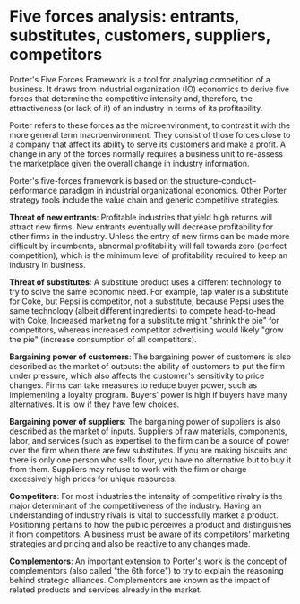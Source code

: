 # Five forces analysis: entrants, substitutes, customers, suppliers, competitors

Porter's Five Forces Framework is a tool for analyzing competition of a business. It draws from industrial organization (IO) economics to derive five forces that determine the competitive intensity and, therefore, the attractiveness (or lack of it) of an industry in terms of its profitability. 

Porter refers to these forces as the microenvironment, to contrast it with the more general term macroenvironment. They consist of those forces close to a company that affect its ability to serve its customers and make a profit. A change in any of the forces normally requires a business unit to re-assess the marketplace given the overall change in industry information.

Porter's five-forces framework is based on the structure–conduct–performance paradigm in industrial organizational economics. Other Porter strategy tools include the value chain and generic competitive strategies.

**Threat of new entrants**: Profitable industries that yield high returns will attract new firms. New entrants eventually will decrease profitability for other firms in the industry. Unless the entry of new firms can be made more difficult by incumbents, abnormal profitability will fall towards zero (perfect competition), which is the minimum level of profitability required to keep an industry in business.

**Threat of substitutes**: A substitute product uses a different technology to try to solve the same economic need. For example, tap water is a substitute for Coke, but Pepsi is competitor, not a substitute, because Pepsi uses the same technology (albeit different ingredients) to compete head-to-head with Coke. Increased marketing for a substitute might "shrink the pie" for competitors, whereas increased competitor advertising would likely "grow the pie" (increase consumption of all competitors).

**Bargaining power of customers**: The bargaining power of customers is also described as the market of outputs: the ability of customers to put the firm under pressure, which also affects the customer's sensitivity to price changes. Firms can take measures to reduce buyer power, such as implementing a loyalty program. Buyers' power is high if buyers have many alternatives. It is low if they have few choices.

**Bargaining power of suppliers**: The bargaining power of suppliers is also described as the market of inputs. Suppliers of raw materials, components, labor, and services (such as expertise) to the firm can be a source of power over the firm when there are few substitutes. If you are making biscuits and there is only one person who sells flour, you have no alternative but to buy it from them. Suppliers may refuse to work with the firm or charge excessively high prices for unique resources.

**Competitors**: For most industries the intensity of competitive rivalry is the major determinant of the competitiveness of the industry. Having an understanding of industry rivals is vital to successfully market a product. Positioning pertains to how the public perceives a product and distinguishes it from competitors. A business must be aware of its competitors' marketing strategies and pricing and also be reactive to any changes made.

**Complementors**: An important extension to Porter's work is the concept of complementors (also called "the 6th force") to try to explain the reasoning behind strategic alliances. Complementors are known as the impact of related products and services already in the market.
